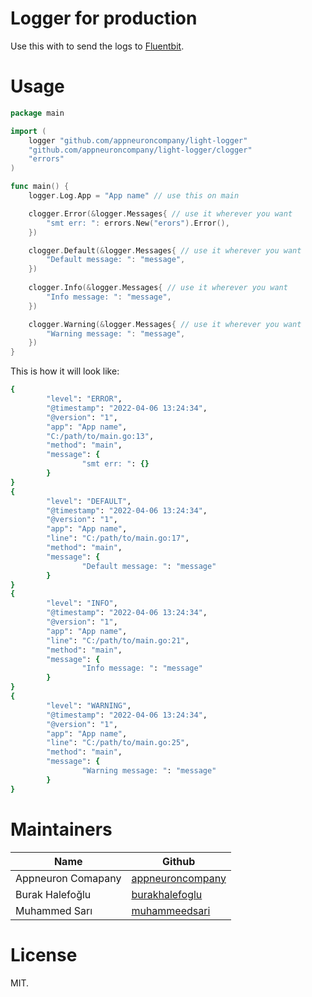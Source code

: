 # Logger for production

Use this with to send the logs to [Fluentbit](https://fluentbit.io).

# Usage
```go
package main

import (
	logger "github.com/appneuroncompany/light-logger"
    "github.com/appneuroncompany/light-logger/clogger"
    "errors"
)

func main() {
    logger.Log.App = "App name" // use this on main

    clogger.Error(&logger.Messages{ // use it wherever you want
        "smt err: ": errors.New("erors").Error(),
    })

    clogger.Default(&logger.Messages{ // use it wherever you want
        "Default message: ": "message",
    })
        
    clogger.Info(&logger.Messages{ // use it wherever you want
        "Info message: ": "message",
    })

    clogger.Warning(&logger.Messages{ // use it wherever you want
        "Warning message: ": "message",
    })
}
```

This is how it will look like:

```ruby
{
        "level": "ERROR",
        "@timestamp": "2022-04-06 13:24:34",
        "@version": "1",
        "app": "App name",
        "C:/path/to/main.go:13",
        "method": "main",
        "message": {
                "smt err: ": {}
        }
}
{
        "level": "DEFAULT",
        "@timestamp": "2022-04-06 13:24:34",
        "@version": "1",
        "app": "App name",
        "line": "C:/path/to/main.go:17",
        "method": "main",
        "message": {
                "Default message: ": "message"
        }
}
{
        "level": "INFO",
        "@timestamp": "2022-04-06 13:24:34",
        "@version": "1",
        "app": "App name",
        "line": "C:/path/to/main.go:21",
        "method": "main",
        "message": {
                "Info message: ": "message"
        }
}
{
        "level": "WARNING",
        "@timestamp": "2022-04-06 13:24:34",
        "@version": "1",
        "app": "App name",
        "line": "C:/path/to/main.go:25",
        "method": "main",
        "message": {
                "Warning message: ": "message"
        }
}
```
# Maintainers

Name               | Github          |
------------------ | --------------  |
Appneuron Comapany | [appneuroncompany](https://github.com/appneuroncompany)     |
Burak Halefoğlu    | [burakhalefoglu](https://github.com/burakhalefoglu)  |
Muhammed Sarı      | [muhammeedsari](https://github.com/muhammeedsari)   |

# License

MIT.